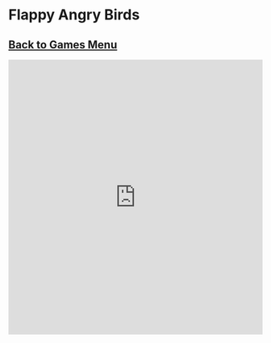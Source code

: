 # Flappy Angry Birds
## [Back to Games Menu](https://simatalk.github.io/games)

<iframe width='100%' height='545' src='https://play.famobi.com/angry-flappy-wings/A1000-11' frameborder='0' scrolling='no'></iframe>

